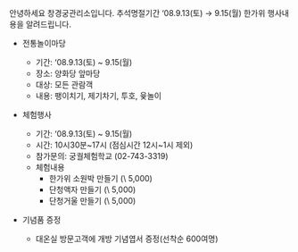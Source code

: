 안녕하세요 창경궁관리소입니다. 추석명절기간 ‘08.9.13(토) → 9.15(월) 한가위 행사내용을 알려드립니다.

- 전통놀이마당
  - 기간: ‘08.9.13(토) ~ 9.15(월)
  - 장소: 양화당 앞마당
  - 대상: 모든 관람객
  - 내용: 팽이치기, 제기차기, 투호, 윷놀이

- 체험행사
  - 기간: ‘08.9.13(토) ~ 9.15(월)
  - 시간: 10시30분~17시 (점심시간 12시~1시 제외)
  - 참가문의: 궁궐체험학교 (02-743-3319)
  - 체험내용
    - 한가위 소원박 만들기 (\ 5,000)
    - 단청액자 만들기 (\ 5,000)
    - 단청거울 만들기 (\ 5,000)

- 기념품 증정
  - 대온실 방문고객에 개방 기념엽서 증정(선착순 600여명)